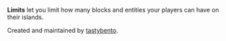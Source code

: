 **Limits** let you limit how many blocks and entities your players can have on their islands.

Created and maintained by [tastybento](https://github.com/tastybento).